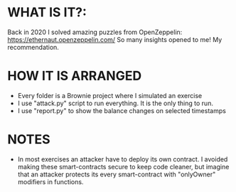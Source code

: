 # WHAT IS IT?:
Back in 2020 I solved amazing puzzles from OpenZeppelin:
https://ethernaut.openzeppelin.com/
So many insights opened to me! My recommendation.

# HOW IT IS ARRANGED
- Every folder is a Brownie project where I simulated an exercise
- I use "attack.py" script to run everything. It is the only thing to run.
- I use "report.py" to show the balance changes on selected timestamps 


# NOTES
- In most exercises an attacker have to deploy its own contract. I avoided making these smart-contracts secure to keep code cleaner, but imagine that an attacker protects its every smart-contract with "onlyOwner" modifiers in functions.